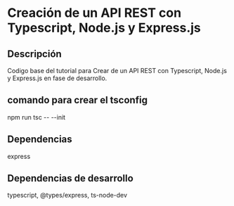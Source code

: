 # Creación de un API REST con Typescript, Node.js y Express.js

## Descripción

Codigo base del tutorial para Crear de un API REST con Typescript, Node.js y Express.js en fase de desarrollo.

## comando para crear el tsconfig

npm run tsc -- --init

## Dependencias

express

## Dependencias de desarrollo

typescript, @types/express, ts-node-dev

